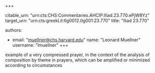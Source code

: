 +++


citable_urn: "urn:cts:CHS:Commentaries.AHCIP:Iliad.23.770.ePjW8Yz"
target_urn: "urn:cts:greekLit:tlg0012.tlg001:23.770"
title: "Iliad 23.770"

authors:
- email: "muellner@chs.harvard.edu"
  name: "Leonard Muellner"
  username: "lmuellner"
+++

<p>example of a very compressed prayer, in the context of the analysis of composition by theme in prayers, which can be amplified or minimized according to circumstances</p>